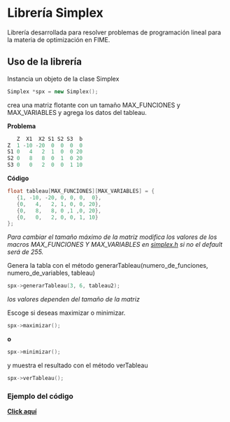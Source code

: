 # Librería Simplex

Librería desarrollada para resolver problemas de programación lineal para la materia de optimización en FIME.

## Uso de la librería

Instancia un objeto de la clase Simplex

 ``` c++
 Simplex *spx = new Simplex();
 ```
crea una matriz flotante con un tamaño MAX_FUNCIONES y MAX_VARIABLES y agrega los datos del tableau.

**Problema**
 ``` c++
    Z  X1  X2 S1 S2 S3  b
Z  1 -10 -20  0  0  0  0 
S1 0   4   2  1  0  0 20
S2 0   8   8  0  1  0 20
S3 0   0   2  0  0  1 10
```
**Código**
 ``` c++
float tableau[MAX_FUNCIONES][MAX_VARIABLES] = {
    {1, -10, -20, 0, 0, 0,  0},
    {0,   4,   2, 1, 0, 0, 20},
    {0,   8,   8, 0 ,1 ,0, 20},
    {0,   0,   2, 0, 0, 1, 10}
};
 ```
*Para cambiar el tamaño máximo de la matriz modifica los valores de los macros MAX_FUNCIONES Y MAX_VARIABLES en [simplex.h](https://github.com/Vipheak/PL-FIME/blob/master/simplex/simplex.h)
si no el default será de 255.*

Genera la tabla con el método generarTableau(numero_de_funciones, numero_de_variables, tableau)

``` c++
spx->generarTableau(3, 6, tableau2);
 ```
 *los valores dependen del tamaño de la matriz*
 
 Escoge si deseas maximizar o minimizar.
 ``` c++
spx->maximizar();
 ```
 **o**
 ``` c++
spx->minimizar();
 ```
 y muestra el resultado con el método verTableau
 ``` c++
spx->verTableau();
 ```

### Ejemplo del código
**[Click aquí](https://github.com/Vipheak/PL-FIME/blob/master/simplex/ejemplo.cpp)**
